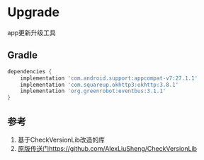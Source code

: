 # Upgrade
app更新升级工具

## Gradle
 ```groovy
 dependencies {
     implementation 'com.android.support:appcompat-v7:27.1.1'
     implementation 'com.squareup.okhttp3:okhttp:3.8.1'
     implementation 'org.greenrobot:eventbus:3.1.1'
 }
 ```

 ## 参考
 1. 基于CheckVersionLib改造的库
 2. [原版传送门https://github.com/AlexLiuSheng/CheckVersionLib](https://github.com/AlexLiuSheng/CheckVersionLib)
